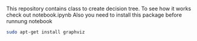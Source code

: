 
This repository contains class to create decision tree. To see how it works check out notebook.ipynb
Also you need to install this package before runnung notebook

```bash
sudo apt-get install graphviz
```
